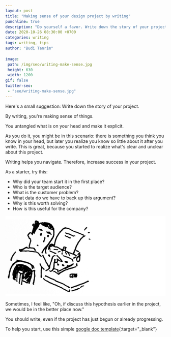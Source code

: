 ```yaml
---
layout: post
title: "Making sense of your design project by writing"
punchline: true
description: "Do yourself a favor. Write down the story of your project."
date: 2020-10-26 08:30:00 +0700
categories: writing
tags: writing, tips
author: "Budi Tanrim"

image:
 path: /img/seo/writing-make-sense.jpg
 height: 630
 width: 1200
gif: false
twitter-seo: 
 - "seo/writing-make-sense.jpg"
---
```


Here's a small suggestion: Write down the story of your project.

By writing, you're making sense of things.

You untangled what is on your head and make it explicit.

As you do it, you might be in this scenario: there is something you think you know in your head, but later you realize you know so little about it after you write. This is great, because you started to realize what's clear and unclear about this project.

Writing helps you navigate. Therefore, increase success in your project.

As a starter, try this:
- Why did your team start it in the first place?
- Who is the target audience?
- What is the customer problem?
- What data do we have to back up this argument?
- Why is this worth solving?
- How is this useful for the company?

<div class="img-wrapper m-b-m">
    <img src="/img/post/2020/10/writing-design-story.jpg" alt="Writing illustration buditanrim" class="illustration small" />
</div>
<media:content url="/img/post/2020/10/writing-design-story.jpg" medium="image" />

Sometimes, I feel like, "Oh, if discuss this hypothesis earlier in the project, we would be in the better place now."

You should write, even if the project has just begun or already progressing.

To help you start, use this simple [google doc template][google-doc]{:target="_blank"} 

[google-doc]: https://docs.google.com/document/d/1phZi-ot6WYqQSzJ2br_QlGBjRAXUmCWCcjrlgQqXxzo/edit?usp=sharing

